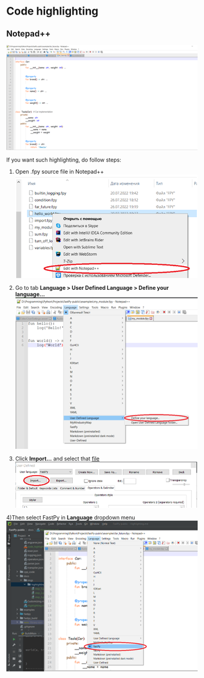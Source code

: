 # Code highlighting

## Notepad++

![](imgs/highlighting/img.png)

If you want such highlighting, do follow steps:

1) Open .fpy source file in Notepad++
![](imgs/highlighting/step_1.png)

2) Go to tab **Language > User Defined Language > Define your language...**
![](imgs/highlighting/step_2.png)

3) Click **Import...** and select that [file](../config/code_highlighting.xml)
![](imgs/highlighting/step_3.png)

4)Then select FastPy in **Language** dropdown menu
![](imgs/highlighting/step_4.png)